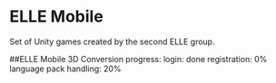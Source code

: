 # ELLE Mobile
Set of Unity games created by the second ELLE group.

##ELLE Mobile 3D
Conversion progress:
login: done
registration: 0%
language pack handling: 20%
